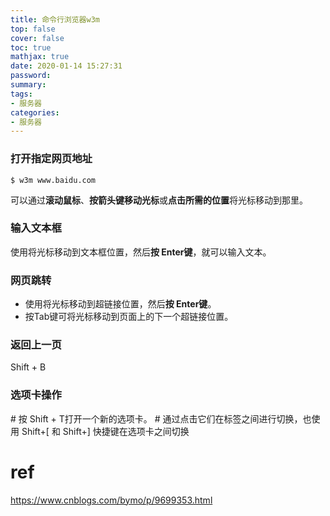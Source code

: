 ```yaml
---
title: 命令行浏览器w3m
top: false
cover: false
toc: true
mathjax: true
date: 2020-01-14 15:27:31
password:
summary:
tags:
- 服务器
categories:
- 服务器
---
```

### 打开指定网页地址

```
$ w3m www.baidu.com
```

 可以通过**滚动鼠标**、**按箭头键移动光标**或**点击所需的位置**将光标移动到那里。

### 输入文本框

使用将光标移动到文本框位置，然后**按 Enter键**，就可以输入文本。

### 网页跳转

- 使用将光标移动到超链接位置，然后**按 Enter键**。
- 按Tab键可将光标移动到页面上的下一个超链接位置。

### 返回上一页

 Shift + B

### 选项卡操作

\# 按 Shift + T打开一个新的选项卡。
\# 通过点击它们在标签之间进行切换，也使用 Shift+[ 和 Shift+] 快捷键在选项卡之间切换



# ref

https://www.cnblogs.com/bymo/p/9699353.html